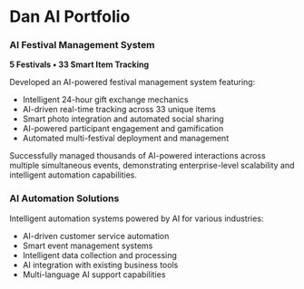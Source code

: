 # Dan AI Portfolio

<div class="grid grid-2">
    <div class="card">
        <h3>AI Festival Management System</h3>
        <p><strong>5 Festivals • 33 Smart Item Tracking</strong></p>
        <p>Developed an AI-powered festival management system featuring:</p>
        <ul class="feature-list">
            <li>Intelligent 24-hour gift exchange mechanics</li>
            <li>AI-driven real-time tracking across 33 unique items</li>
            <li>Smart photo integration and automated social sharing</li>
            <li>AI-powered participant engagement and gamification</li>
            <li>Automated multi-festival deployment and management</li>
        </ul>
        <p>Successfully managed thousands of AI-powered interactions across multiple simultaneous events, demonstrating enterprise-level scalability and intelligent automation capabilities.</p>
    </div>
    <div class="card">
        <h3>AI Automation Solutions</h3>
        <p>Intelligent automation systems powered by AI for various industries:</p>
        <ul class="feature-list">
            <li>AI-driven customer service automation</li>
            <li>Smart event management systems</li>
            <li>Intelligent data collection and processing</li>
            <li>AI integration with existing business tools</li>
            <li>Multi-language AI support capabilities</li>
        </ul>
    </div>
</div>